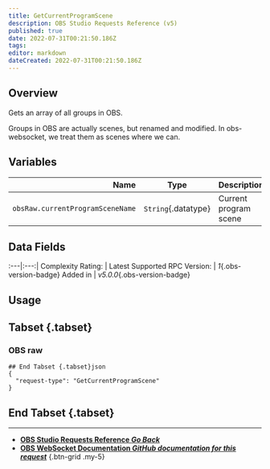 ```yaml
---
title: GetCurrentProgramScene
description: OBS Studio Requests Reference (v5)
published: true
date: 2022-07-31T00:21:50.186Z
tags: 
editor: markdown
dateCreated: 2022-07-31T00:21:50.186Z
---
```


## Overview
Gets an array of all groups in OBS.

Groups in OBS are actually scenes, but renamed and modified. In obs-websocket, we treat them as scenes where we can.

## Variables
Name | Type | Description | 
----:|:---------:|:------------|
`obsRaw.currentProgramSceneName` | `String`{.datatype} | Current program scene

## Data Fields
:---|:---:|
Complexity Rating: | <span class="stars stars--1"></span>
Latest Supported RPC Version: | *1*{.obs-version-badge}
Added in | *v5.0.0*{.obs-version-badge}

## Usage
## Tabset {.tabset}
### OBS raw
```
## End Tabset {.tabset}json
{
  "request-type": "GetCurrentProgramScene"
}
```
## End Tabset {.tabset}

---

- [<i class="mdi mdi-chevron-left"></i>**OBS Studio Requests Reference *Go Back***](/en/Broadcasters/OBS/Requests)
- [<i class="mdi mdi-github"></i> **OBS WebSocket Documentation *GitHub documentation for this request***](https://github.com/obsproject/obs-websocket/blob/master/docs/generated/protocol.md#getcurrentprogramscene)
{.btn-grid .my-5}